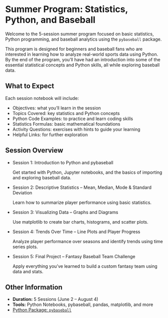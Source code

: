 # Summer Program: Statistics, Python, and Baseball
Welcome to the 5-session summer program focused on basic statistics, Python programming, and baseball analytics using the `pybaseball` package.

This program is designed for beginners and baseball fans who are interested in learning how to analyze real-world sports data using Python. By the end of the program, you’ll have had an introduction into some of the essential statistical concepts and Python skills, all while exploring baseball data.

## What to Expect

Each session notebook will include:
- Objectives: what you’ll learn in the session
- Topics Covered: key statistics and Python concepts
- Python Code Examples: to practice and learn coding skills
- Statistics Formulas: basic mathematical foundations
- Activity Questions: exercises with hints to guide your learning
- Helpful Links: for further exploration

## Session Overview
- Session 1: Introduction to Python and pybaseball

	Get started with Python, Jupyter notebooks, and the basics of importing and exploring baseball data.
- Session 2: Descriptive Statistics – Mean, Median, Mode & Standard Deviation

	Learn how to summarize player performance using basic statistics.
- Session 3: Visualizing Data – Graphs and Diagrams

	Use matplotlib to create bar charts, histograms, and scatter plots.
- Session 4: Trends Over Time – Line Plots and Player Progress

	Analyze player performance over seasons and identify trends using time series plots.
- Session 5: Final Project – Fantasy Baseball Team Challenge

	Apply everything you’ve learned to build a custom fantasy team using data and stats.

## Other Information
- **Duration:** 5 Sessions (June 2 – August 4)
- **Tools:** Python Notebooks, pybaseball, pandas, matplotlib, and more
- [Python Package: `pybaseball`](https://github.com/jldbc/pybaseball)
